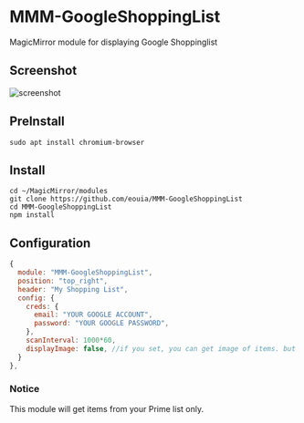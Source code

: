 # MMM-GoogleShoppingList
MagicMirror module for displaying Google Shoppinglist

## Screenshot
![screenshot](https://github.com/eouia/MMM-GoogleShoppingList/blob/master/screenshot.png?raw=true)

## PreInstall
```shell
sudo apt install chromium-browser
```

## Install
```shell
cd ~/MagicMirror/modules
git clone https://github.com/eouia/MMM-GoogleShoppingList
cd MMM-GoogleShoppingList
npm install
```

## Configuration
```javascript
{
  module: "MMM-GoogleShoppingList",
  position: "top_right",
  header: "My Shopping List",
  config: {
    creds: {
      email: "YOUR GOOGLE ACCOUNT",
      password: "YOUR GOOGLE PASSWORD",
    },
    scanInterval: 1000*60,
    displayImage: false, //if you set, you can get image of items. but very ugly. I don't recommend.
  }
},
```

### Notice
This module will get items from your Prime list only.
